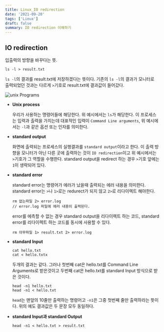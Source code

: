 ```yaml
---
title: Linux_IO redirection
date: '2021-09-20'
tags: ['Linux']
draft: false
summary: IO redirection 이해하기
---
```


## IO redirection

입출력의 방향을 바꾸다는 뜻.

```
ls -l > result.txt
```

`ls -l`의 결과를 result.txt에 저장하겠다는 뜻이다. 기존의 `ls -l`의 결과가 모니터로 출력되었던 것과는 다르게 `>`기호로 result.txt에 결과값이 들어갔다.

![unix Programs](https://blog.kakaocdn.net/dn/MvS0h/btqUeVRgYk4/x0ayD6315BcJ3flKLkGSFk/img.png)

- **Unix process**

  우리가 사용하는 명령어들에 해당한다. 위 예시에서는 `ls`가 해당한다.
  이 프로세스는 입력과 출력을 가지는데 대표적인 입력이 `Command Line arguments`, 위 예시에서는 `-l`과 같은 옵션 또는 인자를 의미한다.

- **standard output**

  화면에 출력되는 프로세스의 실행결과를 `standard output`이라고 한다.
  이 출력 방향을 모니터가 아닌 다른 곳에 출력하는 것이 `IO redirection`이고 위 예시에서는 `>`기호가 그 역할을 수행한다. standard output을 redirect 하는 경우 `>`기호 앞에는 `1`이 생략되어 있다.

- **standard error**

  standard error는 명령어가 에러가 났을때 출력되는 에러 내용을 의미한다. standard error는 `>`나 `1>`로는 redurect가 되지 않고 `2>`로 리다이렉트 해야한다.

  ```
  rm 없는파일 2> error.log
  // error.log 파일에 에러 내용이 출력된다.
  ```

  error를 에측할 수 없는 경우 standard output을 리다이렉트 하는 코드, standard error를 리다이렉트 하는 코드를 동시에 사용할 수 있다.

  ```
  rm 아무파일 1> result.txt 2> error.log
  ```

- **standard Input**

  ```
  cat hello.txt
  cat < hello.txtx
  ```

  두개의 결과는 같다. 그러나 첫번째 cat은 hello.txt를 Command Line Arguments로 받은것이고 두번째 cat은 hello.txt를 standard Input 방식으로 받은 것이다.

  ```
  head -n1 hello.txt
  head -n1 < hello.txt
  ```

  `head`는 맨앞의 10줄만 출력하는 명령어고 `-n1`은 그중 첫번째 줄만 출력하라는 뜻이다. 위의 예도 결과값은 두 문장 모두 동일하다.

- **standard Input과 standard Output**
  ```
  head -n1 < hello.txt > result.txt
  ```
